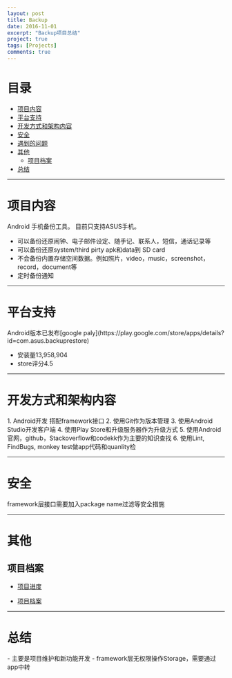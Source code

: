 ```yaml
---
layout: post
title: Backup
date: 2016-11-01
excerpt: "Backup项目总结"
project: true
tags: [Projects]
comments: true
---
```



# 目录
- [项目内容](#项目内容)  
- [平台支持](#平台支持)
- [开发方式和架构内容](#开发方式和架构内容)
- [安全](#安全)
- [遇到的问题](#遇到的问题)
- [其他](#其他)
    - [项目档案](#项目档案)
- [总结](#总结)


---
<h1 id="项目内容"> 项目内容 </h1>
Android 手机备份工具。 目前只支持ASUS手机。

- 可以备份还原闹钟、电子邮件设定、随手记、联系人，短信，通话记录等
- 可以备份还原system/third pirty apk和data到 SD card
- 不会备份内置存储空间数据。例如照片，video，music，screenshot，record，document等
- 定时备份通知

---
<h1 id="平台支持"> 平台支持 </h1>
Android版本已发布[google paly](https://play.google.com/store/apps/details?id=com.asus.backuprestore) 

- 安装量13,958,904
- store评分4.5

---
<h1 id="开发方式和架构内容"> 开发方式和架构内容 </h1>
1. Android开发
   搭配framework接口
2. 使用Git作为版本管理
3. 使用Android Studio开发客户端
4. 使用Play Store和升级服务器作为升级方式
5. 使用Android官网，github，Stackoverflow和codekk作为主要的知识查找
6. 使用Lint, FindBugs, monkey test做app代码和quanlity检


---
<h1 id="安全"> 安全 </h1>
framework层接口需要加入package name过滤等安全措施


---
<h1 id="其他"> 其他 </h1>

<h2 id="项目档案"> 项目档案 </h2>

- [项目进度](N:\Project\Manager\Backup) 

- [项目档案](N:\Project\Manager\Backup)



---
<h1 id="总结"> 总结 </h1>
- 主要是项目维护和新功能开发
- framework层无权限操作Storage，需要通过app中转

